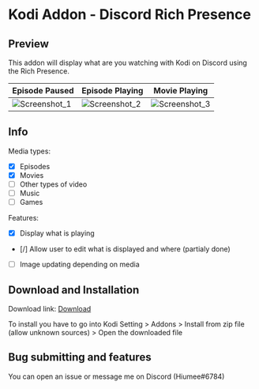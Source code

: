 # Kodi Addon - Discord Rich Presence

## Preview
This addon will display what are you watching with Kodi on Discord using the Rich Presence.

Episode Paused  | Episode Playing| Movie Playing
----------------|----------------|--------------
![Screenshot_1](https://i.imgur.com/Yd5h8jx.png)|![Screenshot_2](https://i.imgur.com/e5bGekT.png)|![Screenshot_3](https://i.imgur.com/06y8aoP.png)

## Info
Media types:
- [x] Episodes
- [x] Movies
- [ ] Other types of video
- [ ] Music
- [ ] Games

Features:
- [x] Display what is playing
- [/] Allow user to edit what is displayed and where (partialy done)
- [ ] Image updating depending on media

## Download and Installation
Download link: [Download](https://github.com/Hiumee/service.discord.richpresence/releases/download/v1.1.3/service.discord.richpresence.v1.2.0.zip)

To install you have to go into Kodi Setting > Addons > Install from zip file (allow unknown sources) > Open the downloaded file

## Bug submitting and features
You can open an issue or message me on Discord (Hiumee#6784)
